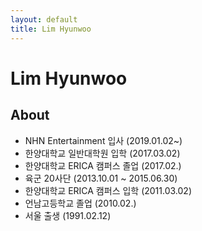 ```yaml
---
layout: default
title: Lim Hyunwoo
---
```


<div class="post">
	<h1 class="pageTitle">Lim Hyunwoo</h1>
	<h2>About</h2>
	<ul>
		<li>NHN Entertainment 입사 (2019.01.02~)</li>
  		<li>한양대학교 일반대학원 입학 (2017.03.02)</li>
		<li>한양대학교 ERICA 캠퍼스 졸업 (2017.02.)</li>
		<li>육군 20사단 (2013.10.01 ~ 2015.06.30)</li>
		<li>한양대학교 ERICA 캠퍼스 입학 (2011.03.02)</li>
		<li>언남고등학교 졸업 (2010.02.)</li>
		<li>서울 출생 (1991.02.12)</li>
  	</ul>
</div>
